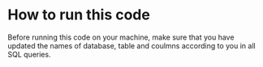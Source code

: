 # How to run this code

Before running this code on your machine, make sure that you have updated the names of database, table and coulmns according to you in all SQL queries.
